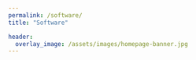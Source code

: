 ```yaml
---
permalink: /software/
title: "Software"

header:
  overlay_image: /assets/images/homepage-banner.jpg
---
```


